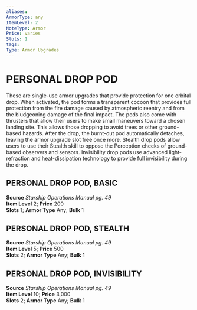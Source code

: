 ```yaml
---
aliases: 
ArmorType: any
ItemLevel: 2
NoteType: Armor
Price: varies 
Slots: 1
tags: 
Type: Armor Upgrades
---
```

# PERSONAL DROP POD
These are single-use armor upgrades that provide protection for one orbital drop. When activated, the pod forms a transparent cocoon that provides full protection from the fire damage caused by atmospheric reentry and from the bludgeoning damage of the final impact. The pods also come with thrusters that allow their users to make small maneuvers toward a chosen landing site. This allows those dropping to avoid trees or other ground-based hazards. After the drop, the burnt-out pod automatically detaches, leaving the armor upgrade slot free once more. Stealth drop pods allow users to use their Stealth skill to oppose the Perception checks of ground-based observers and sensors. Invisibility drop pods use advanced light-refraction and heat-dissipation technology to provide full invisibility during the drop.   

## PERSONAL DROP POD, BASIC

**Source** _Starship Operations Manual pg. 49_  
**Item Level** 2; **Price** 200  
**Slots** 1; **Armor Type** Any; **Bulk** 1  


## PERSONAL DROP POD, STEALTH

**Source** _Starship Operations Manual pg. 49_  
**Item Level** 5; **Price** 500  
**Slots** 2; **Armor Type** Any; **Bulk** 1  
  
  

## PERSONAL DROP POD, INVISIBILITY

**Source** _Starship Operations Manual pg. 49_  
**Item Level** 10; **Price** 3,000  
**Slots** 2; **Armor Type** Any; **Bulk** 1